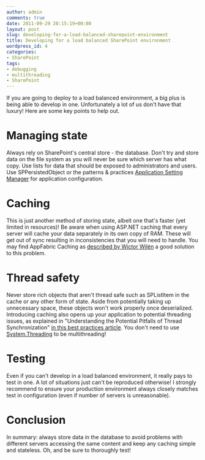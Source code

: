 ```yaml
---
author: admin
comments: true
date: 2011-09-29 20:15:19+00:00
layout: post
slug: developing-for-a-load-balanced-sharepoint-environment
title: Developing for a load balanced SharePoint environment
wordpress_id: 4
categories:
- SharePoint
tags:
- debugging
- multithreading
- SharePoint
---
```


If you are going to deploy to a load balanced environment, a big plus is being able to develop in one. Unfortunately a lot of us don't have that luxury! Here are some key points to help out.



# Managing state



Always rely on SharePoint's central store - the database. Don't try and store data on the file system as you will never be sure which server has what copy. Use lists for data that should be exposed to administrators and users. Use SPPersistedObject or the patterns & practices [Application Setting Manager](http://msdn.microsoft.com/en-us/library/ff798488.aspx) for application configuration.



# Caching



This is just another method of storing state, albeit one that's faster (yet limited in resources)! Be aware when using ASP.NET caching that every server will cache your data separately in its own copy of RAM. These will get out of sync resulting in inconsistencies that you will need to handle. You may find AppFabric Caching as [described by Wictor Wilén](http://www.wictorwilen.se/Post/Improve-performance-of-your-SharePoint-2010-applications-using-Windows-Server-AppFabric-caching.aspx) a good solution to this problem.



# Thread safety



Never store rich objects that aren't thread safe such as SPListItem in the cache or any other form of state. Aside from potentially taking up unnecessary space, these objects won't work properly once deserialized. Introducing caching also opens up your application to potential threading issues, as explained in "Understanding the Potential Pitfalls of Thread Synchronization" [in this best practices article](http://msdn2.microsoft.com/en-us/library/bb687949.aspx). You don't need to use [System.Threading](http://msdn.microsoft.com/en-us/library/system.threading.aspx) to be multithreading!



# Testing



Even if you can't develop in a load balanced environment, it really pays to test in one. A lot of situations just can't be reproduced otherwise! I strongly recommend to ensure your production environment always closely matches test in configuration (even if number of servers is unreasonable).



# Conclusion



In summary: always store data in the database to avoid problems with different servers accessing the same content and keep any caching simple and stateless. Oh, and be sure to thoroughly test!

